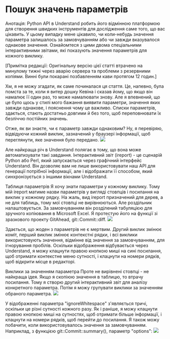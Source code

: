 # Пошук значень параметрів

Анотація: Python API в Understand робить його відмінною платформою для створення швидких інструментів для дослідження саме того, що вас цікавить. У цьому випадку мене цікавило, чи коли-небудь значення параметра залишалось за замовчуванням або чи завжди вказувалося однакове значення. Ознайомтеся з цими двома спеціальними інтерактивними звітами, які показують значення параметрів для кожного виклику.

[Примітка редакції: Оригінальну версію цієї статті втрачено на минулому тижні через аварію сервера та проблеми з резервними копіями. Винні були покарані позбавленням кави протягом 12 годин.]

Хм, я не можу згадати, як саме починалася ця стаття. Це, напевно, була помста за те, коли я витер дошку Кевіна і сказав йому, що якщо він намалює її один раз, то може намалювати знову. Але я впевнений, що це було щось у стилі мого бажання виявити параметри, значення яких завжди однакове, і пояснення чому це важливо. Списки параметрів, здається, стають достатньо довгими й без того, щоб переповнювати їх безліччю постійних значень.

Отже, як ви знаєте, чи є параметр завжди однаковим? Ну, я перевіряю, відвідуючи кожний виклик, зазначений у браузері інформації, щоб переглянути, яке значення було передано.
![](https://blog.scitools.com/wp-content/uploads/2024/01/image-2.png)

Але найкраща річ в Understand полягає в тому, що вона може автоматизувати такі завдання. Інтерактивний звіт (ireport) - це сценарій Python або Perl, який запускається через графічний інтерфейс Understand. Він дозволяє вам не лише використовувати наш API для генерації потрібної інформації, але і відображати її способом, який синхронізується з іншими вікнами Understand.

Таблиця параметрів
Я хочу знати параметри у кожному виклику. Тому мій ireport матиме назви параметрів у вигляді стовпців і посилання на виклик у кожному рядку. На жаль, вид ireport призначений для дерев, а не для таблиць, тому мої стовпці не вирівнюються. Але роздільник налаштовується. За замовчуванням він розділений табуляцією для зручного копіювання в Microsoft Excel. Я протестую його на функції зі зразкового проекту GitAhead, git::Commit::diff.
![](https://blog.scitools.com/wp-content/uploads/2024/01/image-3.png)

Здається, що жоден з параметрів не є мертвим. Другий виклик змінює коміт, перший виклик змінює контекстні рядки, і всі виклики використовують значення, відмінне від значення за замовчуванням, для ігнорування пробілів. Оскільки відображення відбувається через Understand, я можу клацнути правою кнопкою миші на сині посилання, щоб отримати контекстне меню сутності, і клацнути на номери рядків, щоб відкрити місце в редакторі.

Виклики за значенням параметра
Проте не вирівнені стовпці - не найкраща ідея. Якщо я скопіюю значення в таблицю, то втрачу посилання. Тому я створю другий інтерактивний звіт для аналізу конкретного параметра. Потім я можу групувати виклики за значенням обраного параметра.
![](https://blog.scitools.com/wp-content/uploads/2024/01/image-4.png)

У відображенні параметра "ignoreWhitespace" з'являється тричі, оскільки це різні сутності кожного разу. Як і раніше, я можу клацнути правою кнопкою миші на сутностях, щоб отримати більше інформації, і клацнути на номери рядків, щоб перейти до посилання. Я також можу побачити, коли використовувалось значення за замовчуванням. Наприклад, з функцією git::Commit::summary(), параметр "options":
![](https://blog.scitools.com/wp-content/uploads/2024/01/image-5.png)
